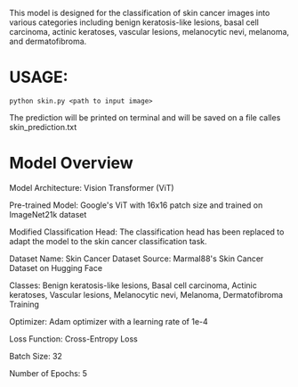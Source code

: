 This model is designed for the classification of skin cancer images into various categories including benign keratosis-like lesions, basal cell carcinoma, actinic keratoses, vascular lesions, melanocytic nevi, melanoma, and dermatofibroma.

# USAGE:
```
python skin.py <path to input image>
```
The prediction will be printed on terminal and will be saved on a file calles skin_prediction.txt
# Model Overview
Model Architecture: Vision Transformer (ViT)

Pre-trained Model: Google's ViT with 16x16 patch size and trained on ImageNet21k dataset

Modified Classification Head: The classification head has been replaced to adapt the model to the skin cancer classification task.

Dataset Name: Skin Cancer Dataset
Source: Marmal88's Skin Cancer Dataset on Hugging Face

Classes: Benign keratosis-like lesions, Basal cell carcinoma, Actinic keratoses, Vascular lesions, Melanocytic nevi, Melanoma, Dermatofibroma
Training

Optimizer: Adam optimizer with a learning rate of 1e-4

Loss Function: Cross-Entropy Loss

Batch Size: 32

Number of Epochs: 5